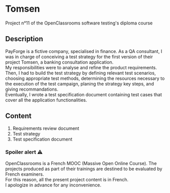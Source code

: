 # Tomsen
Project n°11 of the OpenClassrooms software testing's diploma course

## Description
PayForge is a fictive company, specialised in finance. As a QA consultant, I was in charge of conceiving a test strategy for the first version of their project Tomsen, a banking consultation application.\
My responsibilities were to analyse and refine the product requirements.\
Then, I had to build the test strategy by defining relevant test scenarios, choosing appropriate test methods, determining the resources necessary to the execution of the test campaign, planing the strategy key steps, and giving recommandations.\
Eventually, I wrote a test specification document containing test cases that cover all the application functionalities.

## Content
1. Requirements review document
2. Test strategy
3. Test specification document 

### Spoiler alert ⚠️
OpenClassrooms is a French MOOC (Massive Open Online Course). The projects produced as part of their trainings are destined to be evaluated by French examiners.\
For this reason, all the present project content is in French.\
I apologize in advance for any inconvenience.